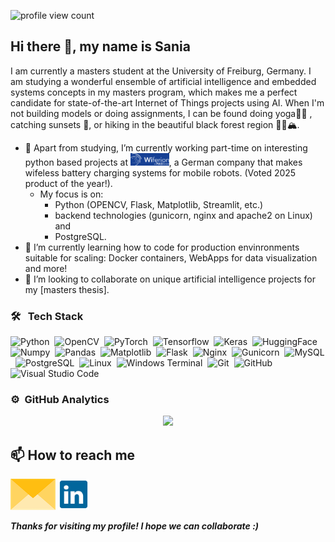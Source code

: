 ![profile view count](https://komarev.com/ghpvc/?username=saniasinghania)

## Hi there 👋, my name is Sania

I am currently a masters student at the University of Freiburg, Germany. I am studying a wonderful ensemble of artificial intelligence and embedded systems concepts in my masters program, which makes me a perfect candidate for state-of-the-art Internet of Things projects using AI. When I'm not building models or doing assignments, I can be found doing yoga🧘‍♀️ , catching sunsets 🌄, or hiking in the beautiful black forest region 🚶‍♀️🏔️. 

- 🔭 Apart from studying, I’m currently working part-time on interesting python based projects at [<img src="assets/wiferion_logo.png" alt="Wiferion GmbH" height="20px">](https://www.wiferion.com/), a German company that makes wifeless battery charging systems for mobile robots. (Voted 2025 product of the year!).
    - My focus is on:
      - Python (OPENCV, Flask, Matplotlib, Streamlit, etc.)
      - backend technologies (gunicorn, nginx and apache2 on Linux) and
      - PostgreSQL. 
- 🌱 I’m currently learning how to code for production envinronments suitable for scaling: Docker containers, WebApps for data visualization and more!
- 👯 I’m looking to collaborate on unique artificial intelligence projects for my [masters thesis].

### 🛠 &nbsp; Tech Stack

![Python](https://img.shields.io/badge/-Python-05122A?style=flat&logo=python)&nbsp;
![OpenCV](https://img.shields.io/badge/-OpenCV-05122A?style=flat&logo=opencv)&nbsp;
![PyTorch](https://img.shields.io/badge/-PyTorch-05122A?style=flat&logo=pytorcg)&nbsp;
![Tensorflow](https://img.shields.io/badge/-Tensorflow-05122A?style=flat&logo=tensorflow)&nbsp;
![Keras](https://img.shields.io/badge/-Keras-05122A?style=flat&logo=keras)&nbsp;
![HuggingFace](https://img.shields.io/badge/-HuggingFace-05122A?style=flat&logo=huggingface)&nbsp;
![Numpy](https://img.shields.io/badge/-Numpy-05122A?style=flat&logo=numpy)&nbsp;
![Pandas](https://img.shields.io/badge/-Pandas-05122A?style=flat&logo=pandas)&nbsp;
![Matplotlib](https://img.shields.io/badge/-Matplotlib-05122A?style=flat&logo=matplotlib)&nbsp;
![Flask](https://img.shields.io/badge/-Flask-05122A?style=flat&logo=flask)&nbsp;
![Nginx](https://img.shields.io/badge/-Nginx-05122A?style=flat&logo=nginx)&nbsp;
![Gunicorn](https://img.shields.io/badge/-Gunicorn-05122A?style=flat&logo=gunicorn)&nbsp;
![MySQL](https://img.shields.io/badge/-MySQL-05122A?style=flat&logo=mysql)&nbsp;
![PostgreSQL](https://img.shields.io/badge/-PostgreSQL-05122A?style=flat&logo=postgresql)&nbsp;
![Linux](https://img.shields.io/badge/-Linux-05122A?style=flat&logo=linux)&nbsp;
![Windows Terminal](https://img.shields.io/badge/-WindowsTerminal-05122A?style=flat&logo=windowsterminal)&nbsp;
![Git](https://img.shields.io/badge/-Git-05122A?style=flat&logo=git)&nbsp;
![GitHub](https://img.shields.io/badge/-GitHub-05122A?style=flat&logo=github)&nbsp;
![Visual Studio Code](https://img.shields.io/badge/-Visual%20Studio%20Code-05122A?style=flat&logo=visual-studio-code&logoColor=007ACC)&nbsp;

### ⚙️ &nbsp;GitHub Analytics

 <p align="center">
<a href="https://github.com/saniasinghania">
  <img height="180em" src="https://github-readme-stats-eight-theta.vercel.app/api?username=saniasinghania&show_icons=true&theme=tokyonight&include_all_commits=true&count_private=true"/>
  <!-- <img height="180em" src="https://github-readme-stats-eight-theta.vercel.app/api/top-langs/?username=saniasinghania&layout=compact&langs_count=8&theme=dracula"/> -->
</a>
</p>

<!-- ## 📊 GitHub Analytics

<p align="center">
  <img src="https://github-readme-stats.vercel.app/api?username=saniasinghania&show_icons=true&theme=dracula&include_all_commits=true&count_private=true" height="180em"/>
  <img src="https://github-readme-stats.vercel.app/api/top-langs/?username=saniasinghania&layout=compact&langs_count=8&theme=dracula" height="180em"/>
</p>

<p align="center">
  <img src="https://github-readme-streak-stats.herokuapp.com?user=saniasinghania&theme=dracula&hide_border=true"/>
</p>

<p align="center">
  <img src="https://komarev.com/ghpvc/?username=saniasinghania&label=Profile%20views&color=0e75b6&style=flat" alt="Profile views" />
</p> -->

## 📫 How to reach me

[<img src="assets/envelope.png" height="50px">](mailto:saniasinghania6@gmail.com)
[<img src="assets/linkedin.png" height="50px">](https://linkedin.com/in/sania-singhania-30a5811a7)

***Thanks for visiting my profile! I hope we can collaborate :)***

<!--
**saniasinghania/saniasinghania** is a ✨ _special_ ✨ repository because its `README.md` (this file) appears on your GitHub profile.

Here are some ideas to get you started:

- 🔭 I’m currently working on ...
- 🌱 I’m currently learning ...
- 👯 I’m looking to collaborate on ...
- 🤔 I’m looking for help with ...
- 💬 Ask me about ...
- 📫 How to reach me: ...
- 😄 Pronouns: ...
- ⚡ Fun fact: ...
-->
